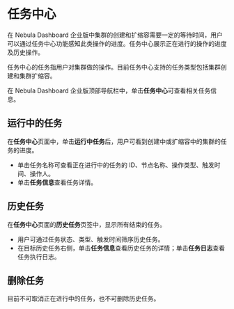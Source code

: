 # 任务中心

在 Nebula Dashboard 企业版中集群的创建和扩缩容需要一定的等待时间，用户可以通过任务中心功能感知此类操作的进度。任务中心展示正在进行的操作的进度及历史操作。

任务中心的任务指用户对集群做的操作。目前任务中心支持的任务类型包括集群创建和集群扩缩容。

在 Nebula Dashboard 企业版顶部导航栏中，单击**任务中心**可查看相关任务信息。

## 运行中的任务

在**任务中心**页面中，单击**运行中任务**后，用户可看到创建中或扩缩容中的集群的任务的进度。

- 单击任务名称可查看正在进行中的任务的 ID、节点名称、操作类型、触发时间、操作人。
- 单击**任务信息**查看任务详情。

## 历史任务

在**任务中心**页面的**历史任务**页签中，显示所有结束的任务。

- 用户可通过任务状态、类型、触发时间筛序历史任务。
- 在目标历史任务右侧，单击**任务信息**查看历史任务的详情；单击**任务日志**查看任务执行日志。

## 删除任务

目前不可取消正在进行中的任务，也不可删除历史任务。
